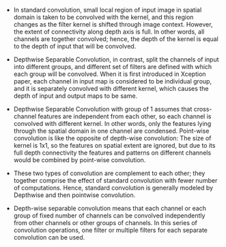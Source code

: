 * In standard convolution, small local region of input image in spatial domain is taken to be convolved with the kernel, and this region changes as 
the filter kernel is shifted through image context. However, the extent of connectivity along depth axis is full. In other words, all channels are 
together convolved; hence, the depth of the kernel is equal to the depth of input that will be convolved. 

* Depthwise Separable Convolution, in contrast, split the channels of input into different groups, and  different set of filters are defined with which 
each group will be convolved.  When it is first introduced in Xception paper, each channel in input map is considered to be individual group, and it is 
separately convolved with different kernel, which causes the depth of input and output maps to be same. 

* Depthwise Separable Convolution with group of 1 assumes that cross-channel features are independent from each other, so each channel is convolved with 
different kernel. In other words, only the features lying through the spatial domain in one channel are condensed. Point-wise convolution is like the 
opposite of depth-wise convolution: The size of kernel is 1x1, so the features on spatial extent are ignored, but due to its full depth connectivity the 
features and patterns on different channels would be combined by point-wise convolution.  

* These two types of convolution are complement to each other; they together comprise the effect of standard convolution with fewer number of computations. 
Hence, standard convolution is generally modeled by Depthwise and then pointwise convolution. 

* Depth-wise separable convolution means that each channel or each group of fixed number of channels can be convolved independently from other channels or 
other groups of channels. In this series of convolution operations, one filter or multiple filters for each separate convolution can be used. 
